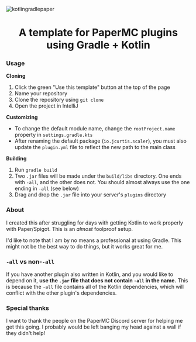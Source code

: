 ![kotlingradlepaper](https://user-images.githubusercontent.com/77545656/206234518-99eeb3d6-b1cd-42f5-adcc-6a994d600624.png)
<h1 align="center">
A template for PaperMC plugins using Gradle + Kotlin
</h1>

### Usage

**Cloning**
1. Click the green "Use this template" button at the top of the page
2. Name your repository
3. Clone the repository using `git clone`
4. Open the project in IntelliJ

**Customizing**
- To change the default module name, change the `rootProject.name` property in `settings.gradle.kts`
- After renaming the default package (`io.jcurtis.scaler`), you must also update the `plugin.yml` file to reflect the new path to the main class

**Building**
1. Run `gradle build`
2. Two `.jar` files will be made under the `build/libs` directory. One ends with `-all`, and the other does not. You should almost always use the one ending in `-all` (see below)
3. Drag and drop the `.jar` file into your server's `plugins` directory

### About
I created this after struggling for days with getting Kotlin to work properly with Paper/Spigot. This is an *almost* foolproof setup.

I'd like to note that I am by no means a professional at using Gradle. This might not be the best way to do things, but it works great for me.

### `-all` vs non-`-all`
If you have another plugin also written in Kotlin, and you would like to depend on it, **use the `.jar` file that does not contain `-all` in the name.** This is because the `-all` file contains all of the Kotlin dependencies, which will conflict with the other plugin's dependencies.

### Special thanks
I want to thank the people on the PaperMC Discord server for helping me get this going. I probably would be left banging my head against a wall if they didn't help!
